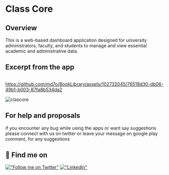 # Class Core

## Overview

This is a web-based dashboard application designed for university administrators, faculty, and students to manage and view essential academic and administrative data.

## Excerpt from the app

<p>
<img  width="200"/>
  
https://github.com/md7o/BookLibrary/assets/102732045/76518d30-db06-49b1-b003-87fa8b534da2

![clascore](https://github.com/user-attachments/assets/8381be88-364b-4d35-a40d-37b51566eb5a)

</p>


## For help and proposals

if you encounter any bug while using the apps or want say suggestions please connect with us on twitter or leave your message on google play comment, for any suggestions

## 🔗 Find me on
[!["Follow me on Twitter"](https://img.shields.io/twitter/follow/pr_Mais?label=Follow%20me)](https://twitter.com/Md7oHe)
[!["LinkedIn"](https://img.shields.io/badge/LinkedIn-blue?style=flat&logo=linkedin&labelColor=blue)](https://www.linkedin.com/in/mohammed-alheraki-6bb97b247/)



